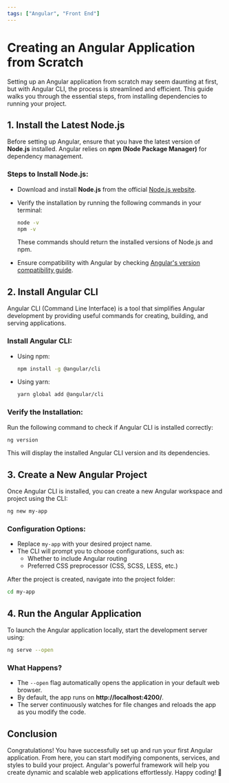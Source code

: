 ```yaml
---
tags: ["Angular", "Front End"]
---
```


# Creating an Angular Application from Scratch

Setting up an Angular application from scratch may seem daunting at first, but with Angular CLI, the process is streamlined and efficient. This guide walks you through the essential steps, from installing dependencies to running your project.

## **1. Install the Latest Node.js**  

Before setting up Angular, ensure that you have the latest version of **Node.js** installed. Angular relies on **npm (Node Package Manager)** for dependency management.  

### **Steps to Install Node.js:**

- Download and install **Node.js** from the official [Node.js website](https://nodejs.org/).  
- Verify the installation by running the following commands in your terminal:

    ```sh
    node -v
    npm -v
    ```

    These commands should return the installed versions of Node.js and npm.  

- Ensure compatibility with Angular by checking [Angular's version compatibility guide](https://angular.dev/reference/versions).  

## **2. Install Angular CLI**  

Angular CLI (Command Line Interface) is a tool that simplifies Angular development by providing useful commands for creating, building, and serving applications.  

### **Install Angular CLI:**

- Using npm:  
    ```sh
    npm install -g @angular/cli
    ```

- Using yarn:  
    ```sh
    yarn global add @angular/cli
    ```

### **Verify the Installation:**

Run the following command to check if Angular CLI is installed correctly:  

```sh
ng version
```

This will display the installed Angular CLI version and its dependencies.  

## **3. Create a New Angular Project**  

Once Angular CLI is installed, you can create a new Angular workspace and project using the CLI:  

```sh
ng new my-app
```

### **Configuration Options:**
- Replace `my-app` with your desired project name.
- The CLI will prompt you to choose configurations, such as:
  - Whether to include Angular routing
  - Preferred CSS preprocessor (CSS, SCSS, LESS, etc.)

After the project is created, navigate into the project folder:  

```sh
cd my-app
```

## **4. Run the Angular Application**  

To launch the Angular application locally, start the development server using:  

```sh
ng serve --open
```

### **What Happens?**
- The `--open` flag automatically opens the application in your default web browser.
- By default, the app runs on **http://localhost:4200/**.
- The server continuously watches for file changes and reloads the app as you modify the code.

## **Conclusion**  

Congratulations! You have successfully set up and run your first Angular application. From here, you can start modifying components, services, and styles to build your project. Angular's powerful framework will help you create dynamic and scalable web applications effortlessly. Happy coding! 🚀

